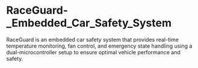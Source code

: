 # RaceGuard-_Embedded_Car_Safety_System
RaceGuard is an embedded car safety system that provides real-time temperature monitoring, fan control, and emergency state handling using a dual-microcontroller setup to ensure optimal vehicle performance and safety.

